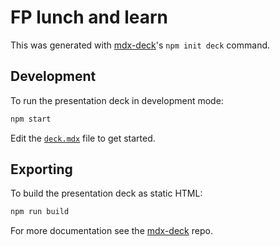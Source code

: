 # FP lunch and learn

This was generated with [mdx-deck][]'s `npm init deck` command.

## Development

To run the presentation deck in development mode:

```sh
npm start
```

Edit the [`deck.mdx`](deck.mdx) file to get started.

## Exporting

To build the presentation deck as static HTML:

```sh
npm run build
```

For more documentation see the [mdx-deck][] repo.

[mdx-deck]: https://github.com/jxnblk/mdx-deck
